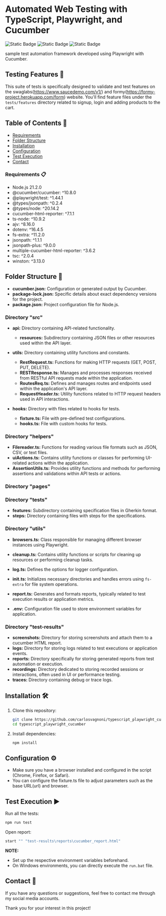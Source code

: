 # Automated Web Testing with TypeScript, Playwright, and Cucumber
![Static Badge](https://img.shields.io/badge/TypeScript-logo?style=for-the-badge&logo=typescript&logoColor=white&labelColor=rgb(49%2C%20120%2C%20198)&color=rgb(22%2C%2027%2C%2034))
![Static Badge](https://img.shields.io/badge/Playwright-logo?style=for-the-badge&logo=playwright&logoColor=rgb(214%2C%2083%2C%2072)&labelColor=rgb(46%2C%20173%2C%2051)&color=rgb(22%2C%2027%2C%2034))
![Static Badge](https://img.shields.io/badge/Cucumber-logo?style=for-the-badge&logo=cucumber&logoColor=black&labelColor=rgb(35%2C%20217%2C%20108)&color=rgb(22%2C%2027%2C%2034))

sample test automation framework developed using Playwright with Cucumber.

## Testing Features 🧪

This suite of tests is specifically designed to validate and test features on the swaglabs(https://www.saucedemo.com/v1/) and formy(https://formy-project.herokuapp.com/form) website. You'll find feature files under the `tests/features` directory related to signup, login and adding products to the cart.


## Table of Contents 📑
- [Requirements](#requirements)
- [Folder Structure](#folder-structure)
- [Installation](#installation)
- [Configuration](#configuration)
- [Test Execution](#test-execution)
- [Contact](#contact)

### <a id="requirements">Requirements 📋</a>

- Node.js 21.2.0
- @cucumber/cucumber: ^10.8.0
- @playwright/test: ^1.44.1
- @types/jsonpath: ^0.2.4
- @types/node: ^20.14.2
- cucumber-html-reporter: ^7.1.1
- ts-node: ^10.9.2
- ajv: ^8.16.0
- dotenv: ^16.4.5
- fs-extra: ^11.2.0
- jsonpath: ^1.1.1
- jsonpath-plus: ^9.0.0
- multiple-cucumber-html-reporter: ^3.6.2
- tsc: ^2.0.4
- winston: ^3.13.0

## <a id="folder-structure">Folder Structure 📂</a>

- **cucumber.json:** Configuration or generated output by Cucumber.
- **package-lock.json:** Specific details about exact dependency versions for the project.
- **package.json:** Project configuration file for Node.js.

### Directory "src"

- **api:** Directory containing API-related functionality.
  - **resources:** Subdirectory containing JSON files or other resources used within the API layer.

- **utils:** Directory containing utility functions and constants.
  - **RestRequest.ts:** Functions for making HTTP requests (GET, POST, PUT, DELETE).
  - **RESTResponse.ts:** Manages and processes responses received from RESTful API requests made within the application.
  - **RoutesReq.ts:** Defines and manages routes and endpoints used within the application's API layer.
  - **RequestHeader.ts:** Utility functions related to HTTP request headers used in API interactions.

- **hooks:** Directory with files related to hooks for tests.
  - **fixture.ts:** File with pre-defined test configurations.
  - **hooks.ts:** File with custom hooks for tests.

### Directory "helpers"

- **Filereader.ts:** Functions for reading various file formats such as JSON, CSV, or text files.
- **uiActions.ts:** Contains utility functions or classes for performing UI-related actions within the application.
- **AssertionUtils.ts:** Provides utility functions and methods for performing assertions and validations within API tests or actions.

### Directory "pages"

### Directory "tests"

- **features:** Subdirectory containing specification files in Gherkin format.
- **steps:** Directory containing files with steps for the specifications.

### Directory "utils"

- **browsers.ts:** Class responsible for managing different browser instances using Playwright.
- **cleanup.ts:** Contains utility functions or scripts for cleaning up resources or performing cleanup tasks.
- **log.ts:** Defines the options for logger configuration.
- **init.ts:** Initializes necessary directories and handles errors using `fs-extra` for file system operations.
- **report.ts:** Generates and formats reports, typically related to test execution results or application metrics.

- **.env:** Configuration file used to store environment variables for application.

### Directory "test-results"

- **screenshots:** Directory for storing screenshots and attach them to a cucumber HTML report.
- **logs:** Directory for storing logs related to test executions or application events.
- **reports:** Directory specifically for storing generated reports from test automation or execution.
- **recordings:** Directory dedicated to storing recorded sessions or interactions, often used in UI or performance testing.
- **traces:** Directory containing debug or trace logs.


## <a id="installation">Installation 🛠️</a>

1. Clone this repository:

    ```bash
    git clone https://github.com/carlosvagnoni/typescript_playwright_cucumber.git
    cd typescript_playwright_cucumber
    ```

2. Install dependencies:

    ```bash
    npm install
    ```

## <a id="configuration">Configuration ⚙️</a>

- Make sure you have a browser installed and configured in the script (Chrome, Firefox, or Safari).
- You can configure the fixture.ts file to adjust parameters such as the base URL(url) and browser.

## <a id="test-execution">Test Execution ▶️</a>

Run all the tests:

```bash
npm run test
```

Open report:

```bash
start "" "test-results\reports\cucumber_report.html"
```

**NOTE:**

- Set up the respective environment variables beforehand.
- On Windows environments, you can directly execute the `run.bat` file.

## <a id="contact">Contact 📧</a>

If you have any questions or suggestions, feel free to contact me through my social media accounts.

Thank you for your interest in this project!
